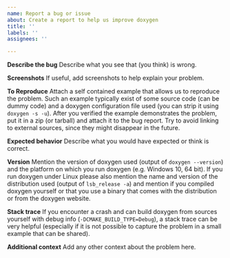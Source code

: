 ```yaml
---
name: Report a bug or issue
about: Create a report to help us improve doxygen
title: ''
labels: ''
assignees: ''

---
```


**Describe the bug**
Describe what you see that (you think) is wrong.

**Screenshots**
If useful, add screenshots to help explain your problem.

**To Reproduce**
Attach a self contained example that allows us to reproduce the problem.
Such an example typically exist of some source code (can be dummy code) and a doxygen configuration file used (you can strip it using `doxygen -s -u`). After you verified the example demonstrates the problem, put it in a zip (or tarball) and attach it to the bug report. Try to avoid linking to external sources, since they might disappear in the future.

**Expected behavior**
Describe what you would have expected or think is correct.

**Version**
Mention the version of doxygen used (output of `doxygen --version`) and the platform on which you run doxygen (e.g. Windows 10, 64 bit). If you run doxygen under Linux please also mention the name and version of the distribution used (output of `lsb_release -a`) and mention if you compiled doxygen yourself or that you use a binary that comes with the distribution or from the doxygen website.

**Stack trace**
If you encounter a crash and can build doxygen from sources yourself with debug info (`-DCMAKE_BUILD_TYPE=Debug`), a stack trace can be very helpful (especially if it is not possible to capture the problem in a small example that can be shared).

**Additional context**
Add any other context about the problem here.
